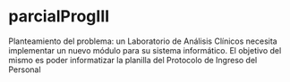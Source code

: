 # parcialProgIII
Planteamiento del problema: un Laboratorio de Análisis Clínicos necesita implementar un nuevo módulo para su sistema informático.  El objetivo del mismo es poder informatizar la planilla del Protocolo de Ingreso del Personal

